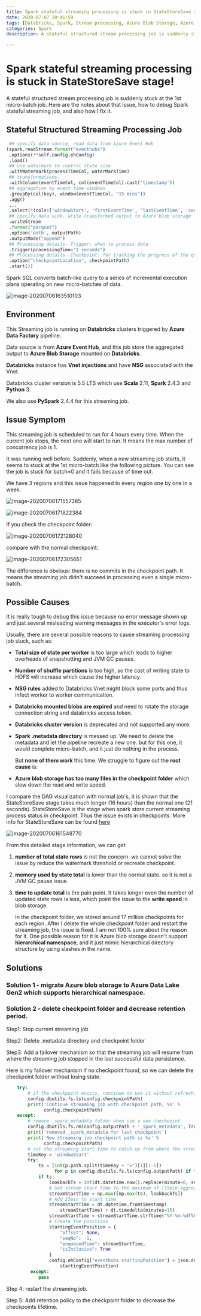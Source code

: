 ```yaml
---
title: Spark stateful streaming processing is stuck in StateStoreSave stage!
date: 2020-07-07 20:46:59
tags: [Databricks, Spark, Stream processing, Azure Blob Storage, Azure Data Lake Storage Gen2]
categories: Spark
description: A stateful structured stream processing job is suddenly stuck at the 1st micro-batch job. Here are the notes about that issue, how to debug Spark stateful streaming job, and also how I fix it.

---
```


# Spark stateful streaming processing is stuck in StateStoreSave stage!

A stateful structured stream processing job is suddenly stuck at the 1st micro-batch job. Here are the notes about that issue, how to debug Spark stateful streaming job, and also how I fix it.

## Stateful Structured Streaming Processing Job

```python
 ## specify data source, read data from Azure Event Hub
(spark.readStream.format("eventhubs") 
 .options(**self.config.ehConfig)
 .load()  
 ## use watermark to control state size
 .withWatermark(processTimeCol, waterMarkTime)
 ## transformations. 
 .withColumn(eventTimeCol, col(eventTimeCol).cast('timestamp'))
 ## aggregation by event time windows
 .groupBy(col(key), window(eventTimeCol, "15 mins"))
 .agg()
 ...
 .select(*(cols+['windowStart', 'firstEventTime', 'lastEventTime', 'count']))
 ## specify data sink, write transformed output to Azure blob storage
 .writeStream
 .format("parquet")
 .option('path', outputPath)
 .outputMode("append")
 ## Processing details--Trigger: when to process data
 .trigger(processingTime="2 seconds")  
 ## Processing details--Checkpoint: for tracking the progress of the query
 .option("checkpointLocation", checkpointPath)
 .start())
```

Spark SQL converts batch-like query to a series of incremental execution plans operating on new micro-batches of data.

![image-20200706163510103](C:\Users\tgttx\Documents\xinyeah.github.io\source\images\image-20200706163510103.png)



## Environment

This Streaming job is running on **Databricks** clusters triggered by **Azure Data Factory** pipeline.

Data source is from **Azure Event Hub**, and this job store the aggregated output to **Azure Blob Storage** mounted on **Databricks**.

**Databricks** instance has **Vnet injections** and have **NSG** associated with the Vnet.

Databricks cluster version is 5.5 LTS which use **Scala** 2.11, **Spark** 2.4.3 and **Python** 3. 

We also use **PySpark** 2.4.4 for this streaming job.



## Issue Symptom

This streaming job is scheduled to run for 4 hours every time. When the current job stops, the next one will start to run. It means the max number of concurrency job is 1. 

It was running well before. Suddenly, when a new streaming job starts, it seems to stuck at the 1st micro-batch like the following picture. You can see the job is stuck for batch=0 and it fails because of time out.

We have 3 regions and this issue happened to every region one by one in a week.

![image-20200706171557385](https://raw.githubusercontent.com/xinyeah/xinyeah.github.io/master/images/image-20200706171557385.png)

![image-20200706171822384](https://raw.githubusercontent.com/xinyeah/xinyeah.github.io/master/images/image-20200706171822384.png)



If you check the checkpoint folder:

![image-20200706172128040](https://raw.githubusercontent.com/xinyeah/xinyeah.github.io/master/images/image-20200706172128040.png)

compare with the normal checkpoint:

![image-20200706172305651](https://raw.githubusercontent.com/xinyeah/xinyeah.github.io/master/images/image-20200706172305651.png)

The difference is obvious: there is no commits in the checkpoint path. It means the streaming job didn't succeed in processing even a single micro-batch.



## Possible Causes

It is really tough to debug this issue because no error message shown up and just several misleading warning messages in the executor's error logs.

Usually, there are several possible reasons to cause streaming processing job stuck, such as:

- **Total size of state per worker** is too large which leads to higher overheads of snapshotting and JVM GC pauses.

- **Number of shuffle partitions** is too high, so the cost of writing state to HDFS will increase which cause the higher latency.

- **NSG rules** added to Databricks Vnet might block some ports and thus infect worker to worker communication.

- **Databricks mounted blobs are expired** and need to rotate the storage connection string and databricks access token.

- **Databricks cluster version** is deprecated and not supported any more.

- **Spark .metadata directory** is messed up. We need to delete the metadata and let the pipeline recreate a new one. but for this one, it would complete micro-batch, and it just do nothing in the process.

  

  But **none of them work** this time. We struggle to figure out the **root cause** is:

- **Azure blob storage has too many files in the checkpoint folder** which slow down the read and write speed. 

I compare the DAG visualization with normal job's, it is shown that the StateStoreSave stage takes much longer (16 hours) than the normal one (21 seconds). StateStoreSave is the stage when spark store current streaming process status in checkpoint. Thus the issue exists in checkpoints. More info for StateStoreSave can be found [here](https://jaceklaskowski.gitbooks.io/spark-structured-streaming/spark-sql-streaming-StateStoreSaveExec.html)

![image-20200706161548770](https://raw.githubusercontent.com/xinyeah/xinyeah.github.io/master/images/image-20200706161548770.png)

From this detailed stage information, we can get:

1. **number of total state rows** is not the concern. we cannot solve the issue by reduce the watermark threshold or recreate checkpoint.

2. **memory used by state total** is lower than the normal state. so it is not a JVM GC pause issue.

3. **time to update total** is the pain point. It takes longer even the number of updated state rows is less, which point the issue to the **write speed** in blob storage. 

   In the checkpoint folder, we stored around 17 million checkpoints for each region. After I delete the whole checkpoint folder and restart the streaming job, the issue is fixed. I am not 100% sure about the reason for it. One possible reason for it is Azure blob storage doesn't support **hierarchical namespace**, and it just mimic hierarchical directory structure by using slashes in the name. 

## Solutions

### Solution 1 - migrate Azure blob storage to Azure Data Lake Gen2 which supports hierarchical namespace.

### Solution 2 - delete checkpoint folder and decrease retention period.

Step1: Stop current streaming job

Step2: Delete .metadata directory and checkpoint folder

Step3: Add a failover mechanism so that the streaming job will resume from where the streaming job stopped in the last successful data persistence.

Here is my failover mechanism if no checkpoint found, so we can delete the checkpoint folder without losing state.

```python
	try:
        # if the checkpoint exists, continue to use it without refreshing
        config.dbutils.fs.ls(config.checkpointPath)
        print('Continue streaming job with checkpoint path, %s' %
              config.checkpointPath)
    except:
        # remove _spark_metadata folder when use a new checkpoint
        config.dbutils.fs.rm(config.outputPath + '_spark_metadata', True)
        print('removed _spark_metadata for last checkpoint')
        print('New streaming job checkpoint path is %s' %
              config.checkpointPath)
        # set the streaming start time to catch up from where the streaming job stoped in last data persistence
        timeKey = 'windowStart'
        try:
            ts = [int(p.path.split(timeKey + "=")[1][:-1])
                  for p in config.dbutils.fs.ls(config.outputPath) if timeKey in p.path]
            if ts:
                lookbackTs = int(dt.datetime.now().replace(minute=0, second=0, microsecond=0).timestamp()) - defualtLookbackTime
                # Set stream start time to the maximum of (15min aggregation output timestamp or one day back from current time)
                streamStartTime = np.max([np.max(ts), lookbackTs])
                # Add 15min to start time
                streamStartTime = dt.datetime.fromtimestamp(
                    streamStartTime) + dt.timedelta(minutes=15)
                streamStartTime = streamStartTime.strftime("%Y-%m-%dT%H:%M:%S.%fZ")
                # Create the positions
                startingEventPosition = {
                    "offset": None,
                    "seqNo": -1,
                    "enqueuedTime": streamStartTime,
                    "isInclusive": True
                }
                config.ehConfig["eventhubs.startingPosition"] = json.dumps(
                    startingEventPosition)
         except:
            pass
```

Step 4: restart the streaming job.

Step 5: Add retention policy to the checkpoint folder to decrease the checkpoints lifetime.